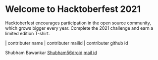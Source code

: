 <h1>Welcome to Hacktoberfest 2021</h1>
<p>Hacktoberfest encourages participation in the open source community, which grows bigger every year. Complete the 2021 challenge and earn a limited edition T-shirt.</p>
| contributer name | contributer mailid | contributer github id
<p>Shubham Bawankar <a href="https://github.com/Shubham56-droid">Shubham56droid</a> <a href="shubhambawankar735@gmail.com">mail id</a></p>
